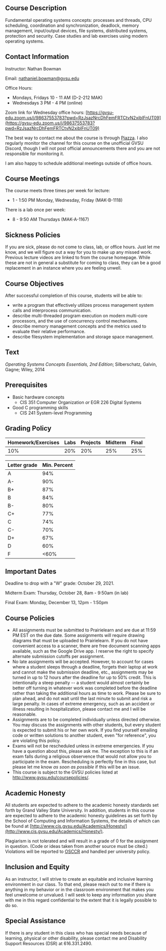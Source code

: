 ## Course Description

Fundamental operating systems concepts:
processes and threads, CPU scheduling, coordination and synchronization,
deadlock, memory management, input/output devices, file systems,
distributed systems, protection and security.
Case studies and lab exercises using modern operating systems.

## Contact Information

Instructor: Nathan Bowman

Email: nathaniel.bowman@gvsu.edu

Office Hours:
* Mondays, Fridays 10 - 11 AM (D-2-212 MAK)
* Wednesdays 3 PM - 4 PM (online)

Zoom link for Wednesday office hours:
[https://gvsu-edu.zoom.us/j/98637553783?pwd=RzJsazNrcDhFemFRTCtvN2xiblFnUT09](https://gvsu-edu.zoom.us/j/98637553783?pwd=RzJsazNrcDhFemFRTCtvN2xiblFnUT09)

The best way to contact me about the course is through
[Piazza](http://www.piazza.com/gvsu/fall2021/cis452/home).
I also regularly monitor the channel for this course on the unofficial
GVSU Discord,
though I will not post official announcements there and you are not responsible
for monitoring it.

I am also happy to schedule additional meetings outside of office hours.

## Course Meetings

The course meets three times per week for lecture:
* 1 - 1:50 PM Monday, Wednesday, Friday (MAK-B-1118)

There is a lab once per week:
* 8 - 9:50 AM Thursdays (MAK-A-1167)

## Sickness Policies

If you are sick,
please do not come to class, lab, or office hours.
Just let me know,
and we will figure out a way for you to make up any missed work.
Previous lecture videos are linked to from the course homepage.
While these are not in general a substitute for coming to class,
they can be a good replacement in an instance where you are feeling unwell.

## Course Objectives

After successful completion of this course, students will be able to:
* write a program that effectively utilizes process management system calls
  and interprocess communication.
* describe multi-threaded program execution on modern multi-core processors,
  and the use of concurrency control mechanisms.
* describe memory management concepts and the metrics used to evaluate their
  relative performance.
* describe filesystem implementation and storage space management.

## Text

*Operating Systems Concepts Essentials, 2nd Edition*;
Silberschatz, Galvin, Gagne; Wiley, 2014

## Prerequisites

* Basic hardware concepts
    * CIS 351 Computer Organization *or* EGR 226 Digital Systems
* Good C programming skills
    * CIS 241 System-level Programming

## Grading Policy

| Homework/Exercises | Labs | Projects | Midterm | Final|
| ---                | ---  | ---      | ---     | ---  |
| 10%                | 20%  | 20%      | 25%     | 25%  |

| Letter grade | Min. Percent |
| ---          | ---          |
| A            |  94%         |
| A-           |  90%         |
| B+           |  87%         |
| B            |  84%         |
| B-           |  80%         |
| C+           |  77%         |
| C            |  74%         |
| C-           |  70%         |
| D+           |  67%         |
| D            |  60%         |
| F            | <60%         |

## Important Dates

Deadline to drop with a "W" grade: October 29, 2021.

Midterm Exam: Thursday, October 28, 8am - 9:50am (in lab)

Final Exam: Monday, December 13, 12pm - 1:50pm

## Course Policies

* All assignments must be submitted to Prairielearn and are due at 11:59 PM EST
  on the due date.
  Some assignments will require drawing diagrams that must be uploaded to
  Prairielearn.
  If you do not have convenient access to a scanner,
  there are free document scanning apps available,
  such as the Google Drive app.
  I reserve the right to specify alternate submission cutoffs per assignment.
* No late assignments will be accepted.
  However, to account for cases where a student sleeps through a deadline,
  forgets their laptop at work and cannot make the submission deadline, etc.,
  assignments may be turned in up to 12 hours after the deadline for up to 50%
  credit.
  This is intentionally a steep penalty --
  a student would almost certainly be better off turning in whatever work was
  completed before the deadline rather than taking the additional hours as time
  to work.
  Please be sure to plan ahead,
  and do not wait until the last minute to submit and risk a large penalty.
  In cases of extreme emergency, such as an accident or illness resulting in
  hospitalization, please contact me and I will be reasonable.
* Assignments are to be completed individually unless directed otherwise.
  You may discuss the assignments with other students,
  but every student is expected to submit his or her own work.
  If you find yourself emailing code or written solutions to another student,
  even "for reference", you are violating this policy.
* Exams will not be rescheduled unless in extreme emergencies.
  If you have a question about this, please ask me.
  The exception to this is if an exam falls during a religious observence that
  would not allow you to participate in the exam.
  Rescheduling is perfectly fine in this case,
  but please let me know *as soon as possible* if this will be an issue.
* This course is subject to the GVSU policies listed at
  http://www.gvsu.edu/coursepolicies/.

## Academic Honesty

All students are expected to adhere to the academic honesty standards set forth
by Grand Valley State University.
In addition, students in this course are expected to adhere to the academic
honesty guidelines as set forth by the School of Computing and Information
Systems,
the details of which can be found at
[http://www.cis.gvsu.edu/Academics/Honesty/](http://www.cis.gvsu.edu/Academics/Honesty/).

Plagiarism is not tolerated and will result in a grade of 0 for the assignment
in question.
(Code or ideas taken from another source must be cited.)
Violations will be reported to [OSCCR](https://www.gvsu.edu/osccr/)
and handled per university policy.

## Inclusion and Equity

As an instructor,
I will strive to create an equitable and inclusive learning environment in our
class.
To that end,
please reach out to me if there is anything in my behavior or in the classroom
environment that makes you feel unwelcome or unvalued.
I will seek to keep any information you share with me in this regard
confidential to the extent that it is legally possible to do so.

## Special Assistance

If there is any student in this class who has special needs because of
learning, physical or other disability,
please contact me and Disability Support Resources (DSR) at 616.331.2490.
